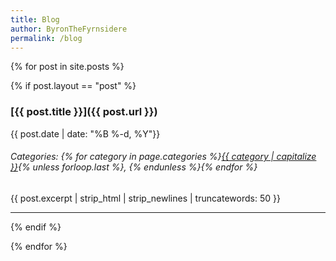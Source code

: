 ```yaml
---
title: Blog
author: ByronTheFyrnsidere
permalink: /blog
---
```


{% for post in site.posts %}

{% if post.layout == "post" %}

### [{{ post.title }}]({{ post.url }}) 

{{ post.date | date: "%B %-d, %Y"}}

<h6>Categories: {% for category in page.categories %}<a href="/site_index#{{ category | slugify}}">{{ category | capitalize }}</a>{% unless forloop.last %}, {% endunless %}{% endfor %}</h6>

{{ post.excerpt | strip_html | strip_newlines | truncatewords: 50 }}

-------

{% endif %}

{% endfor %}
